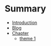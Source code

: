# Summary

* [Introduction](README.md)
* [Blog](bolg.md)
* [Chapter](chapter.md)
  * [theme 1](chapter/theme-1.md)


